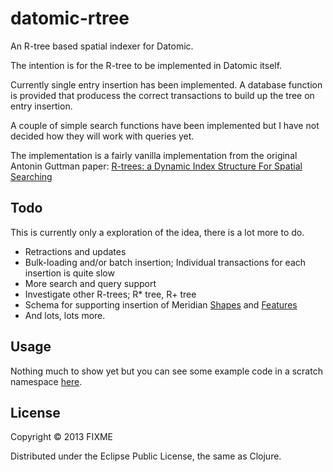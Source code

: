 # datomic-rtree

An R-tree based spatial indexer for Datomic.

The intention is for the R-tree to be implemented in Datomic itself.

Currently single entry insertion has been implemented. A database function is provided that producess the correct transactions to build up the tree on entry insertion.

A couple of simple search functions have been implemented but I have not decided how they will work with queries yet.

The implementation is a fairly vanilla implementation from the original Antonin Guttman paper:
[R-trees: a Dynamic Index Structure For Spatial Searching](http://www-db.deis.unibo.it/courses/SI-LS/papers/Gut84.pdf)

## Todo

This is currently only a exploration of the idea, there is a lot more to do.

* Retractions and updates
* Bulk-loading and/or batch insertion; Individual transactions for each insertion is quite slow
* More search and query support
* Investigate other R-trees; R* tree, R+ tree
* Schema for supporting insertion of Meridian [Shapes](http://github.com/jsofra/shapes) and [Features](http://github.com/jsofra/features)
* And lots, lots more.

## Usage

Nothing much to show yet but you can see some example code in a scratch namespace [here](https://github.com/jsofra/datomic-rtree/blob/master/examples/mem_tree.clj).

## License

Copyright © 2013 FIXME

Distributed under the Eclipse Public License, the same as Clojure.
